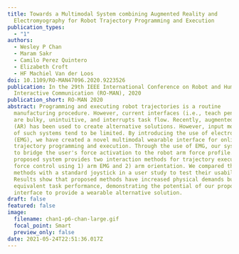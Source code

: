 ```yaml
---
title: Towards a Multimodal System combining Augmented Reality and
  Electromyography for Robot Trajectory Programming and Execution
publication_types:
  - "1"
authors:
  - Wesley P Chan
  - Maram Sakr
  - Camilo Perez Quintero
  - Elizabeth Croft
  - HF Machiel Van der Loos
doi: 10.1109/RO-MAN47096.2020.9223526
publication: In the 29th IEEE International Conference on Robot and Human
  Interactive Communication (RO-MAN), 2020
publication_short: RO-MAN 2020
abstract: Programming and executing robot trajectories is a routine
  manufacturing procedure. However, current interfaces (i.e., teach pendants)
  are bulky, unintuitive, and interrupts task flow. Recently, augmented reality
  (AR) has been used to create alternative solutions. However, input modalities
  of such systems tend to be limited. By introducing the use of electromyography
  (EMG), we have created a novel multimodal wearable interface for online
  trajectory programming and execution. Through the use of EMG, our system aims
  to bridge the user's force activation to the robot arm force profile. Our
  proposed system provides two interaction methods for trajectory execution and
  force control using 1) arm EMG and 2) arm orientation. We compared these
  methods with a standard joystick in a user study to test their usability.
  Results show that proposed methods have increased physical demands but yield
  equivalent task performance, demonstrating the potential of our proposed
  interface to provide a wearable alternative solution.
draft: false
featured: false
image:
  filename: chan1-p6-chan-large.gif
  focal_point: Smart
  preview_only: false
date: 2021-05-24T22:51:36.017Z
---
```

